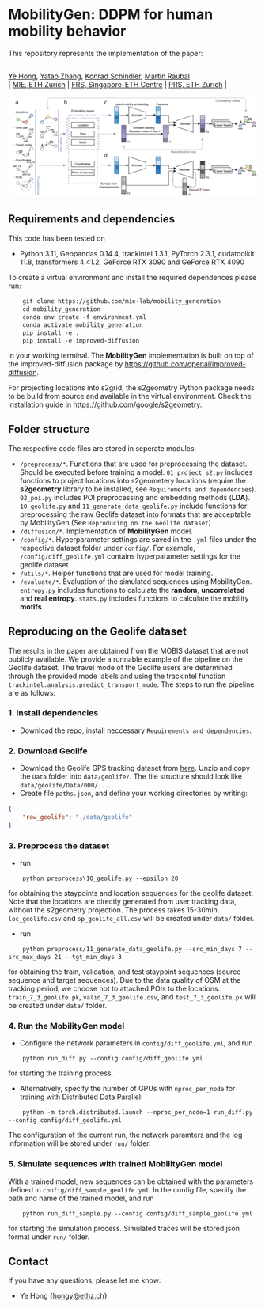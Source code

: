 # MobilityGen: DDPM for human mobility behavior

This repository represents the implementation of the paper:

## []()
[Ye Hong](https://scholar.google.com/citations?user=dnaRSnwAAAAJ&hl=en), [Yatao Zhang](https://frs.ethz.ch/people/researchers/yatao-zhang.html), [Konrad Schindler](https://prs.igp.ethz.ch/group/people/person-detail.schindler.html), [Martin Raubal](https://raubal.ethz.ch/)\
| [MIE, ETH Zurich](https://gis.ethz.ch/en/) | [FRS, Singapore-​ETH Centre](https://frs.ethz.ch/) | [PRS, ETH Zurich](https://prs.igp.ethz.ch/) |

![flowchart](evaluate/figures/overview.png?raw=True)

## Requirements and dependencies
This code has been tested on
- Python 3.11, Geopandas 0.14.4, trackintel 1.3.1, PyTorch 2.3.1, cudatoolkit 11.8, transformers 4.41.2, GeForce RTX 3090 and GeForce RTX 4090

To create a virtual environment and install the required dependences please run:
```shell
    git clone https://github.com/mie-lab/mobility_generation
    cd mobility_generation
    conda env create -f environment.yml
    conda activate mobility_generation
    pip install -e .
    pip install -e improved-diffusion
```
in your working terminal. The **MobilityGen** implementation is built on top of the improved-diffusion package by https://github.com/openai/improved-diffusion.

For projecting locations into s2grid, the s2geometry Python package needs to be build from source and available in the virtual environment. Check the installation guide in https://github.com/google/s2geometry.

## Folder structure

The respective code files are stored in seperate modules:
- `/preprocess/*`. Functions that are used for preprocessing the dataset. Should be executed before training a model. `01_project_s2.py` includes functions to project locations into s2geometery locations (require the **s2geometry** library to be installed, see `Requirements and dependencies`). `02_poi.py` includes POI preprocessing and embedding methods (**LDA**). `10_geolife.py` and `11_generate_data_geolife.py` include functions for preprocessing the raw Geolife dataset into formats that are acceptable by MobilityGen (See `Reproducing on the Geolife dataset`)
- `/diffusion/*`. Implementation of **MobilityGen** model.  
- `/config/*`. Hyperparameter settings are saved in the `.yml` files under the respective dataset folder under `config/`. For example, `/config/diff_geolife.yml` contains hyperparameter settings for the geolife dataset. 
- `/utils/*`. Helper functions that are used for model training. 
- `/evaluate/*`. Evaluation of the simulated sequences using MobilityGen. `entropy.py` includes functions to calculate the **random**, **uncorrelated** and **real entropy**. `stats.py` includes functions to calculate the mobility **motifs**.

## Reproducing on the Geolife dataset

The results in the paper are obtained from the MOBIS dataset that are not publicly available. We provide a runnable example of the pipeline on the Geolife dataset. The travel mode of the Geolife users are determined through the provided mode labels and using the trackintel function `trackintel.analysis.predict_transport_mode`. The steps to run the pipeline are as follows:

### 1. Install dependencies 
- Download the repo, install neccessary `Requirements and dependencies`.

### 2. Download Geolife 
- Download the Geolife GPS tracking dataset from [here](https://www.microsoft.com/en-us/download/details.aspx?id=52367). Unzip and copy the `Data` folder into `data/geolife/`. The file structure should look like `data/geolife/Data/000/...`.
- Create file `paths.json`, and define your working directories by writing:

```json
{
    "raw_geolife": "./data/geolife"
}
```

### 3. Preprocess the dataset
- run 
```shell
    python preprocess\10_geolife.py --epsilon 20
```
for obtaining the staypoints and location sequences for the geolife dataset. Note that the locations are directly generated from user tracking data, without the s2geometry projection. The process takes 15-30min. `loc_geolife.csv` and `sp_geolife_all.csv` will be created under `data/` folder.

- run 
```shell
    python preprocess/11_generate_data_geolife.py --src_min_days 7 --src_max_days 21 --tgt_min_days 3 
```
for obtaining the train, validation, and test staypoint sequences (source sequence and target sequences). Due to the data quality of OSM at the tracking period, we choose not to attached POIs to the locations. `train_7_3_geolife.pk`, `valid_7_3_geolife.csv`, and `test_7_3_geolife.pk` will be created under `data/` folder.

### 4. Run the MobilityGen model
- Configure the network parameters in `config/diff_geolife.yml`, and run 
```shell
    python run_diff.py --config config/diff_geolife.yml
```
for starting the training process. 
- Alternatively, specify the number of GPUs with `nproc_per_node` for training with Distributed Data Parallel:
```shell
    python -m torch.distributed.launch --nproc_per_node=1 run_diff.py --config config/diff_geolife.yml
```

The configuration of the current run, the network paramters and the log information will be stored under `run/` folder.

### 5. Simulate sequences with trained MobilityGen model
With a trained model, new sequences can be obtained with the parameters defined in `config/diff_sample_geolife.yml`. In the config file, specify the path and name of the trained model, and run 
```shell
    python run_diff_sample.py --config config/diff_sample_geolife.yml
```
for starting the simulation process. Simulated traces will be stored json format under `run/` folder.

## Contact
If you have any questions, please let me know: 
- Ye Hong {hongy@ethz.ch}